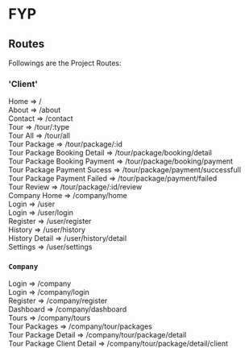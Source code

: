 # FYP

## Routes

Followings are the Project Routes:

### 'Client'

Home => /  
About => /about  
Contact => /contact  
Tour => /tour/:type  
Tour All => /tour/all  
Tour Package => /tour/package/:id  
Tour Package Booking Detail => /tour/package/booking/detail  
Tour Package Booking Payment => /tour/package/booking/payment  
Tour Package Payment Sucess => /tour/package/payment/successfull  
Tour Package Payment Failed => /tour/package/payment/failed  
Tour Review => /tour/package/:id/review  
Company Home => /company/home  
Login => /user  
Login => /user/login  
Register => /user/register  
History => /user/history  
History Detail => /user/history/detail  
Settings => /user/settings

### `Company`

Login => /company  
Login => /company/login  
Register => /company/register  
Dashboard => /company/dashboard  
Tours => /company/tours  
Tour Packages => /company/tour/packages  
Tour Package Detail => /company/tour/package/detail  
Tour Package Client Detail => /company/tour/package/detail/client
